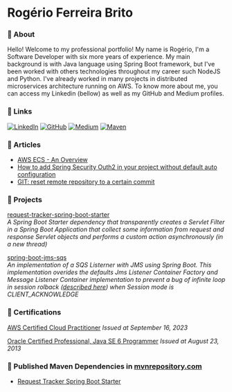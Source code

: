 # Rogério Ferreira Brito

### :wave: About

Hello! Welcome to my professional portfolio! My name is Rogério, I'm a Software Developer with six more years of experience. My main background is with Java language using Spring Boot framework, but I've been worked with others technologies throughout my career such NodeJS and Python. I've already worked in many projects in distributed microservices architecture running on AWS. To know more about me, you can access my Linkedin (bellow) as well as my GitHub and Medium profiles.

### :link: Links

[![LinkedIn](https://img.shields.io/badge/LinkedIn-0077B5?style=for-the-badge&logo=linkedin&logoColor=white)](https://www.linkedin.com/in/rogeriofbrito/) [![GitHub](https://img.shields.io/badge/GitHub-100000?style=for-the-badge&logo=github&logoColor=white)](https://github.com/rogeriofbrito/) [![Medium](https://img.shields.io/badge/Medium-12100E?style=for-the-badge&logo=medium&logoColor=white)](https://medium.com/@rogeriofbrito/) [![Maven](https://img.shields.io/badge/Maven-D9422B?style=for-the-badge&logo=openjdk&logoColor=white)](https://mvnrepository.com/artifact/dev.rogeriofbrito/) 

### :pencil: Articles

* [AWS ECS - An Overview](https://medium.com/@rogeriofbrito/aws-ecs-an-overview-6ff53e67e21c)
* [How to add Spring Security Outh2 in your project without default auto configuration](https://medium.com/@rogeriofbrito/how-to-add-spring-security-outh2-in-your-project-without-default-auto-configuration-9ef4b5d3fbb9)
* [GIT: reset remote repository to a certain commit](https://medium.com/@rogeriofbrito/git-reset-remote-repository-to-a-certain-commit-5cf4ced8882c)

### :telescope: Projects

[request-tracker-spring-boot-starter](https://github.com/rogeriofbrito/request-tracker-spring-boot-starter)  
_A Spring Boot Starter dependency that transparently creates a Servlet Filter in a Spring Boot Application that collect some information from request and response Servlet objects and performs a custom action asynchronously (in a new thread)_

[spring-boot-jms-sqs](https://github.com/rogeriofbrito/spring-boot-jms-sqs)  
_An implementation of a SQS Listerner with JMS using Spring Boot. This implementation overides the defaults Jms Listener Container Factory and Message Listener Container implementation to prevent a bug of infinite loop in session rolback ([described here](https://github.com/awslabs/amazon-sqs-java-messaging-lib/issues/75)) when Session mode is CLIENT_ACKNOWLEDGE_


### :round_pushpin: Certifications

[AWS Certified Cloud Practitioner](https://www.credly.com/badges/d8e2d04c-5799-4ab3-8571-0f09c0cdf44e/public_url)
_Issued at September 16, 2023_ 

[Oracle Certified Professional, Java SE 6 Programmer](https://www.credly.com/badges/e003bf6a-9498-4c2b-8f13-e3e770ecf9d3/public_url)
_Issued at August 23, 2013_

### :stars: Published Maven Dependencies in [mvnrepository.com](https://mvnrepository.com/)

* [Request Tracker Spring Boot Starter](https://mvnrepository.com/artifact/dev.rogeriofbrito/request-tracker-spring-boot-starter)
